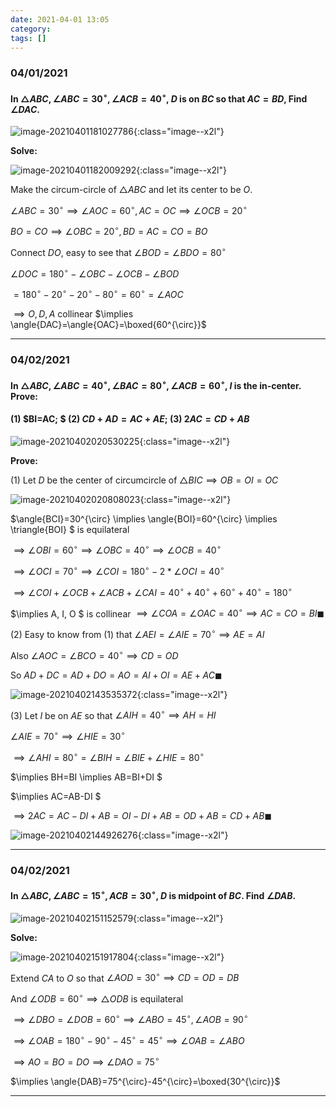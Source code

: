 ```yaml
---
date: 2021-04-01 13:05
category:
tags: []
---
```


### 04/01/2021

#### In $\triangle{ABC}, \angle{ABC}=30^{\circ}, \angle{ACB}=40^{\circ}$, $D$ is on $BC$ so that $AC=BD$, Find $\angle{DAC}$.

![image-20210401181027786](/assets/images/2021-04/image-20210401181027786.png){:class="image--x2l"}

**Solve:**

![image-20210401182009292](/assets/images/2021-04/image-20210401181410006.png){:class="image--x2l"}

Make the circum-circle of $\triangle{ABC}$ and let its center to be $O$.

$\angle{ABC}=30^{\circ} \implies \angle{AOC}=60^{\circ}, AC=OC \implies \angle{OCB}=20^{\circ}$

$BO=CO \implies \angle{OBC}=20^{\circ}, BD=AC=CO=BO$

Connect $DO$, easy to see that $\angle{BOD}=\angle{BDO}=80^{\circ}$

$\angle{DOC}=180^{\circ}-\angle{OBC}-\angle{OCB}-\angle{BOD}$

$=180^{\circ}-20^{\circ}-20^{\circ}-80^{\circ}=60^{\circ}=\angle{AOC}$

$\implies O, D, A$ collinear $\implies \angle{DAC}=\angle{OAC}=\boxed{60^{\circ}}$

---

### 04/02/2021

#### In $\triangle{ABC}, \angle{ABC}=40^{\circ}, \angle{BAC}=80^{\circ}, \angle{ACB}=60^{\circ}$, $I$ is the in-center. Prove:

#### (1) $BI=AC; $  (2) $CD+AD=AC+AE;$  (3) $2AC=CD+AB$

![image-20210402020530225](/assets/images/2021-04/image-20210402020530225.png){:class="image--x2l"}

**Prove:**

(1) Let $D$ be the center of circumcircle of $\triangle{BIC} \implies OB=OI=OC$

![image-20210402020808023](/assets/images/2021-04/image-20210402020808023.png){:class="image--x2l"}

$\angle{BCI}=30^{\circ} \implies \angle{BOI}=60^{\circ} \implies \triangle{BOI} $ is equilateral

$\implies \angle{OBI}=60^{\circ} \implies \angle{OBC}=40^{\circ} \implies \angle{OCB}=40^{\circ}$

$\implies \angle{OCI}=70^{\circ} \implies \angle{COI}=180^{\circ}-2*\angle{OCI}=40^{\circ}$

$\implies \angle{COI}+\angle{OCB}+\angle{ACB}+\angle{CAI}=40^{\circ}+40^{\circ}+60^{\circ}+40^{\circ}=180^{\circ}$

$\implies A, I, O $ is collinear $\implies \angle{COA}=\angle{OAC}=40^{\circ} \implies AC=CO=BI \blacksquare$

(2) Easy to know from (1) that $\angle{AEI}=\angle{AIE}=70^{\circ} \implies AE=AI$

Also $\angle{AOC}=\angle{BCO}=40^{\circ} \implies CD=OD$

So $AD+DC=AD+DO=AO=AI+OI=AE+AC\blacksquare$

![image-20210402143535372](/assets/images/2021-04/image-20210402143535372.png){:class="image--x2l"}

(3) Let $I$ be on $AE$ so that $\angle{AIH}=40^{\circ} \implies AH=HI$

$\angle{AIE}=70^{\circ} \implies \angle{HIE}=30^{\circ}$

$\implies \angle{AHI}=80^{\circ}=\angle{BIH}=\angle{BIE}+\angle{HIE}=80^{\circ}$

$\implies BH=BI \implies AB=BI+DI $

$\implies AC=AB-DI $

$\implies 2AC=AC-DI+AB=OI-DI+AB=OD+AB=CD+AB\blacksquare$

![image-20210402144926276](/assets/images/2021-04/image-20210402144926276.png){:class="image--x2l"}

---

### 04/02/2021

#### In $\triangle{ABC}, \angle{ABC}=15^{\circ}, ACB=30^{\circ},$ $D$ is midpoint of $BC$. Find $\angle{DAB}$.

![image-20210402151152579](/assets/images/2021-04/image-20210402151152579.png){:class="image--x2l"}

**Solve:**

![image-20210402151917804](/assets/images/2021-04/image-20210402151917804.png){:class="image--x2l"}

Extend $CA$ to $O$ so that $\angle{AOD}=30^{\circ} \implies CD=OD=DB$

And $\angle{ODB}=60^{\circ} \implies \triangle{ODB}$ is equilateral

$\implies \angle{DBO}=\angle{DOB}=60^{\circ} \implies \angle{ABO}=45^{\circ}, \angle{AOB}=90^{\circ}$

$\implies \angle{OAB}=180^{\circ}-90^{\circ}-45^{\circ}=45^{\circ} \implies \angle{OAB}=\angle{ABO}$

$\implies AO=BO=DO \implies \angle{DAO}=75^{\circ}$

$\implies \angle{DAB}=75^{\circ}-45^{\circ}=\boxed{30^{\circ}}$

---

